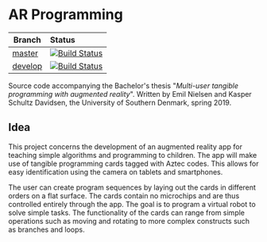 # AR Programming
| Branch        | Status           |
| ------------- |:-----------------|
| [master](https://github.com/Xitric/AR-Programming/tree/master) | [![Build Status](https://travis-ci.com/Xitric/AR-Programming.svg?token=apho7xqwQ3FPvwetpNHd&branch=master)](https://travis-ci.com/Xitric/AR-Programming) |
| [develop](https://github.com/Xitric/AR-Programming/tree/develop) | [![Build Status](https://travis-ci.com/Xitric/AR-Programming.svg?token=apho7xqwQ3FPvwetpNHd&branch=develop)](https://travis-ci.com/Xitric/AR-Programming) |

Source code accompanying the Bachelor's thesis "_Multi-user tangible programming with augmented reality_". Written by Emil Nielsen and Kasper Schultz Davidsen, the University of Southern Denmark, spring 2019.

## Idea
This project concerns the development of an augmented reality app for teaching simple algorithms and programming to children. The app will make use of tangible programming cards tagged with Aztec codes. This allows for easy identification using the camera on tablets and smartphones.

The user can create program sequences by laying out the cards in different orders on a flat surface. The cards contain no microchips and are thus controlled entirely through the app. The goal is to program a virtual robot to solve simple tasks. The functionality of the cards can range from simple operations such as moving and rotating to more complex constructs such as branches and loops.
